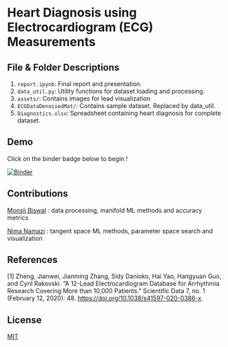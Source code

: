 # Heart Diagnosis using Electrocardiogram (ECG) Measurements


## File & Folder Descriptions
1. `report.ipynb`: Final report and presentation.
2. `data_util.py`: Utility functions for dataset loading and processing.
3. `assets/`: Contains images for lead visualization
4. `ECGDataDenoisedMat/`: Contains sample dataset. Replaced by data_util.
5. `Diagnostics.xlsx`: Spreadsheet containing heart diagnosis for complete dataset.


## Demo
Click on the binder badge below to begin !

[![Binder](https://mybinder.org/badge_logo.svg)](https://mybinder.org/v2/gh/monsij/594n-project/HEAD?labpath=report.ipynb)



## Contributions
[Monsij Biswal](https://github.com/monsij) : data processing, manifold ML methods and accuracy metrics

[Nima Namazi](https://github.com/mnamazi1) : tangent space ML methods, parameter space search and visualization




## References
[1] Zheng, Jianwei, Jianming Zhang, Sidy Danioko, Hai Yao, Hangyuan Guo, and Cyril Rakovski. “A 12-Lead Electrocardiogram Database for Arrhythmia Research Covering More than 10,000 Patients.” Scientific Data 7, no. 1 (February 12, 2020): 48. https://doi.org/10.1038/s41597-020-0386-x.



## License
[MIT](./LICENSE)
